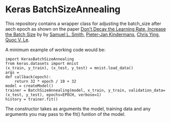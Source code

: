 # Keras BatchSizeAnnealing
This repository contains a wrapper class for adjusting the batch_size after aech epoch as shown on the paper [Don't Decay the Learning Rate, Increase the Batch Size](https://arxiv.org/abs/1711.00489) by by [Samuel L. Smith](https://arxiv.org/search?searchtype=author&query=Smith%2C+S+L), [Pieter-Jan Kindermans](https://arxiv.org/search?searchtype=author&query=Kindermans%2C+P), [Chris Ying](https://arxiv.org/search?searchtype=author&query=Ying%2C+C), [Quoc V. Le](https://arxiv.org/search?searchtype=author&query=Quoc%2C+V.%2C+Le).

A minimum example of working code would be:

    import KerasBatchSizeAnnealing
    from keras.datasets import mnist
    (x_train, y_train), (x_test, y_test) = mnist.load_data()
    args = 
    def callback(epoch):
	    return 32 * epoch / 10 + 32
    model = createModel()
    trainer = BatchSizeAnnealing(model, x_train, y_train, validation_data=(x_test, y_test), epochs=EPOCH, verbose=1)
    history = trainer.fit()
    
The constructor takes as arguments the model, training data and any arguments you may pass to the fit() funtion of the model.
    
